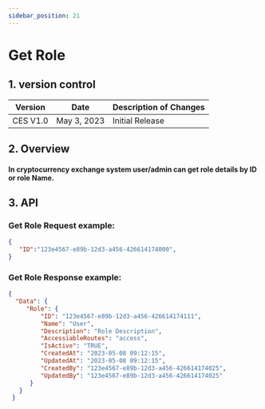 ```yaml
---
sidebar_position: 21
---
```


# Get Role

## 1. version control

| Version  | Date        | Description of Changes |
| -------- | ----------- | ---------------------- |
| CES V1.0 | May 3, 2023 | Initial Release        |

## 2. Overview

#### In cryptocurrency exchange system user/admin can get role details by ID or role Name.


## 3. API

### Get Role Request example:

```json
{
   "ID":"123e4567-e89b-12d3-a456-426614174000",
}
```

### Get Role Response example:

```json
{
  "Data": {
     "Role": {
         "ID": "123e4567-e89b-12d3-a456-426614174111", 
         "Name": "User",
         "Description": "Role Description",
         "AccessiableRoutes": "access",
         "IsActive": "TRUE",
         "CreatedAt": "2023-05-08 09:12:15",
         "UpdatedAt": "2023-05-08 09:12:15",
         "CreatedBy": "123e4567-e89b-12d3-a456-426614174025",
         "UpdatedBy": "123e4567-e89b-12d3-a456-426614174025"
      }
   }
 }
```